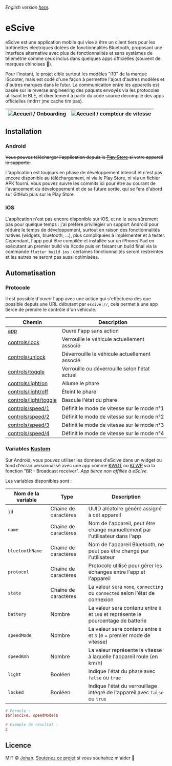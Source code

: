 ###### English version [here](https://github.com/johan-perso/escive/blob/main/README.md).

# eScive

eScive est une application mobile qui vise à être un client tiers pour les trottinettes électriques dotées de fonctionnalités Bluetooth, proposant une interface alternative avec plus de fonctionnalités et sans systèmes de télémétrie comme ceux inclus dans quelques apps officielles (souvent de marques chinoises 👀).

Pour l'instant, le projet cible surtout les modèles "i10" de la marque iScooter, mais est codé d'une façon à permettre l'ajout d'autres modèles et d'autres marques dans le futur.
La communication entre les appareils est basée sur le reverse engineering des paquets envoyés via les protocoles utilisant le BLE, et directement à partir du code source décompilé des apps officielles (mdrrr jme cache tlm pas).

| ![Accueil / Onboarding](https://r2.johanstick.fr/illustrationsdevs/escive/home_onboarding.png) | ![Accueil / compteur de vitesse](https://r2.johanstick.fr/illustrationsdevs/escive/home_speedometer.png) |
| --- | --- |

## Installation

### Android

~~Vous pouvez télécharger l'application depuis le [Play Store](https://play.google.com/store/apps/details?id=fr.johanstick.escive) si votre appareil le supporte.~~

L'application est toujours en phase de développement intensif et n'est pas encore disponible au téléchargement, ni via le Play Store, ni via un fichier APK fourni.
Vous pouvez suivre les commits ici pour être au courant de l'avancement du développement et de sa future sortie, qui se fera d'abord sur GitHub puis sur le Play Store.

### iOS

L'application n'est pas encore disponible sur iOS, et ne le sera sûrement pas pour quelque temps : j'ai préféré privilégier un support Android pour réduire le temps de développement, surtout en raison des fonctionnalités natives (widgets, bluetooth, ...), plus compliquées à implémenter et à tester.
Cependant, l'app peut être compilée et installée sur un iPhone/iPad en exécutant un premier build via Xcode puis en faisant un build final via la commande `flutter build ios` : certaines fonctionnalités seront restreintes et les autres ne seront pas aussi optimisées.

## Automatisation

### Protocole

Il est possible d'ouvrir l'app avec une action qui s'effectuera dès que possible depuis une URL débutant par `escive://`, cela permet à une app tierce de prendre le contrôle d'un véhicule.

| Chemin                                                      | Description                                                         |
| ----------------------------------------------------------- | ------------------------------------------------------------------- |
| [app](escive://app)                                         | Ouvre l'app sans action                                             |
| [controls/lock](escive://controls/lock)                     | Verrouille le véhicule actuellement associé                         |
| [controls/unlock](escive://controls/unlock)                 | Déverrouille le véhicule actuellement associé                       |
| [controls/toggle](escive://controls/toggle)                 | Verrouille ou déverrouille selon l'état actuel                      |
| [controls/light/on](escive://controls/light/on)             | Allume le phare                                                     |
| [controls/light/off](escive://controls/light/off)           | Éteint le phare                                                     |
| [controls/light/toggle](escive://controls/light/toggle)     | Bascule l'état du phare                                             |
| [controls/speed/1](escive://controls/speed/1)               | Définit le mode de vitesse sur le mode n°1                          |
| [controls/speed/2](escive://controls/speed/2)               | Définit le mode de vitesse sur le mode n°2                          |
| [controls/speed/3](escive://controls/speed/3)               | Définit le mode de vitesse sur le mode n°3                          |
| [controls/speed/4](escive://controls/speed/4)               | Définit le mode de vitesse sur le mode n°4                          |

### Variables [Kustom](https://docs.kustom.rocks/docs/reference/functions/br)

Sur Android, vous pouvez utiliser les données d'eScive dans un widget ou fond d'écran personnalisé avec une app comme [KWGT](https://docs.kustom.rocks/#kwgt) ou [KLWP](https://docs.kustom.rocks/#klwp) via la fonction "BR - Broadcast receiver". *App tierce non affiliée à eScive*.

Les variables disponibles sont :

| Nom de la variable     | Type                  | Description                                                                         |
| ---------------------- | --------------------- | ----------------------------------------------------------------------------------- |
| `id`                   | Chaîne de caractères  | UUID aléatoire généré assigné à cet appareil                                        |
| `name`                 | Chaîne de caractères  | Nom de l'appareil, peut être changé manuellement par l'utilisateur dans l'app       |
| `bluetoothName`        | Chaîne de caractères  | Nom de l'appareil Bluetooth, ne peut pas être changé par l'utilisateur              |
| `protocol`             | Chaîne de caractères  | Protocole utilisé pour gérer les échanges entre l'app et l'appareil                 |
| `state`                | Chaîne de caractères  | La valeur sera `none`, `connecting` ou `connected` selon l'état de connexion        |
| `battery`              | Nombre                | La valeur sera contenu entre `0` et `100` et représente le pourcentage de batterie  |
| `speedMode`            | Nombre                | La valeur sera contenu entre `0` et `3` (`0` = premier mode de vitesse)             |
| `speedKmh`             | Nombre                | La valeur représente la vitesse à laquelle l'appareil roule (en km/h)               |
| `light`                | Booléen               | Indique l'état du phare avec `false` ou `true`                                      |
| `locked`               | Booléen               | Indique l'état du verrouillage intégré de l'appareil avec `false` ou `true`         |

```ini
# Formule :
$br(escive, speedMode)$

# Exemple de résultat :
2
```

## Licence

MIT © [Johan](https://johanstick.fr). [Soutenez ce projet](https://johanstick.fr/#donate) si vous souhaitez m'aider 💙